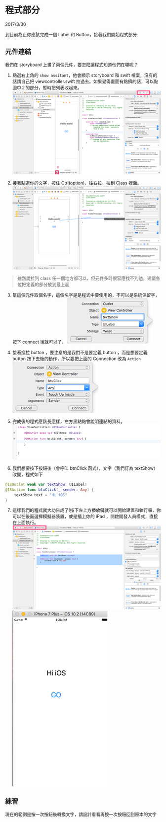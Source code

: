 # 程式部分
2017/3/30

到目前為止你應該完成一個 Label 和 Button，接著我們開始程式部分
## 元件連結
我們在 storyboard 上畫了兩個元件，要怎麼讓程式知道他們在哪呢？

1. 點選右上角的 `show assitant`，他會顯示 storyboard 和 swift 檔案，沒有的話請自己把 viewcontroller.swift 拉過去。如果覺得畫面有點擠的話，可以點圖中２的部分，暫時把列表收起來。
![](/assets/w210.png)

2. 接著點選你的文字，按住 Ctrl(option)，往右拉，拉到 Class 裡面。
![](/assets/w11.png)
> 雖然說拉到 class 任一個地方都可以，但元件多時很容應找不到他，建議各位把定義的部分放到最上面

3. 幫這個元件取個名字，這個名字是是程式中要使用的，不可以是系統保留字，按下 connect 後就可以了。
![](/assets/w12.png)

4. 接著換拉 button ，要注意的是我們不是要定義 button ，而是想要定義 button 按下去後的動作，所以要把上面的 Connection 改為 `Action`
![](/assets/w13.png)

5. 完成後的程式應該長這樣，左方黑點點會說明連結的資料。
![](/assets/w14.png)  

6. 我們想要按下按鈕後（會呼叫 btnClick 函式），文字（我們訂為 textShow）改變，程式如下
```swift
@IBOutlet weak var textShow: UILabel!
@IBAction func btuClick(_ sender: Any) {
    textShow.text = "Hi iOS"
}
```
7. 這樣我們的程式就大功告成了!按下左上方播放鍵就可以開始建置和執行囉，你可以在後面選擇模擬器裝置，或是插上你的 iPad ，開啟開發人員模式，直接在上面執行。
![](/assets/w15.png)
![](/assets/w16.png)

## 練習
現在的範例是按一次按鈕後轉換文字，請設計看看再按一次按鈕回到原本的文字